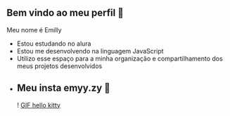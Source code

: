 ## Bem vindo ao meu perfil 💙


Meu nome é Emilly
- Estou estudando no alura
- Estou me desenvolvendo na linguagem JavaScript
- Utilizo esse espaço para a minha organização e compartilhamento dos meus projetos desenvolvidos
- ## Meu insta emyy.zy 💙
  ! [GIF hello kitty](https://media.tenor.com/jDfySshu00AAAAAj/hello-kitty.gif)
